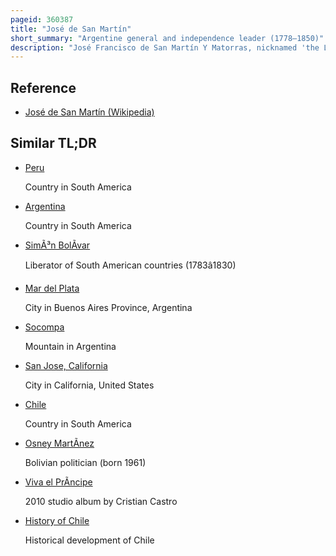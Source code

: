 ```yaml
---
pageid: 360387
title: "José de San Martín"
short_summary: "Argentine general and independence leader (1778–1850)"
description: "José Francisco de San Martín Y Matorras, nicknamed 'the Liberator of Argentina, Chile and Peru', was an Argentine General and the primary Leader of the southern and central Parts of South America's successful Struggle for Independence from the spanish Empire who served as the Protector of Peru. Born in Yapeyú, Corrientes, in modern-day Argentina, he left the Viceroyalty of the Río De la Plata at the early Age of seven to study in Málaga, Spain."
---
```


## Reference

- [José de San Martín (Wikipedia)](https://en.wikipedia.org/?curid=360387)

## Similar TL;DR

- [Peru](/tldr/en/peru)

  Country in South America

- [Argentina](/tldr/en/argentina)

  Country in South America

- [SimÃ³n BolÃ­var](/tldr/en/simon-bolivar)

  Liberator of South American countries (1783â1830)

- [Mar del Plata](/tldr/en/mar-del-plata)

  City in Buenos Aires Province, Argentina

- [Socompa](/tldr/en/socompa)

  Mountain in Argentina

- [San Jose, California](/tldr/en/san-jose-california)

  City in California, United States

- [Chile](/tldr/en/chile)

  Country in South America

- [Osney MartÃ­nez](/tldr/en/osney-martinez)

  Bolivian politician (born 1961)

- [Viva el PrÃ­ncipe](/tldr/en/viva-el-principe)

  2010 studio album by Cristian Castro

- [History of Chile](/tldr/en/history-of-chile)

  Historical development of Chile
